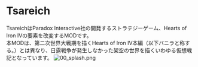 # Tsareich
TsareichはParadox Interactive社の開発するストラテジーゲーム、Hearts of Iron IVの要素を改変するMODです。　<br>
本MODは、第二次世界大戦期を描くHearts of Iron IV本編（以下バニラと称する。）とは異なり、日露戦争が発生しなかった架空の世界を描くいわゆる仮想戦記となっています。
![00_splash.png]()